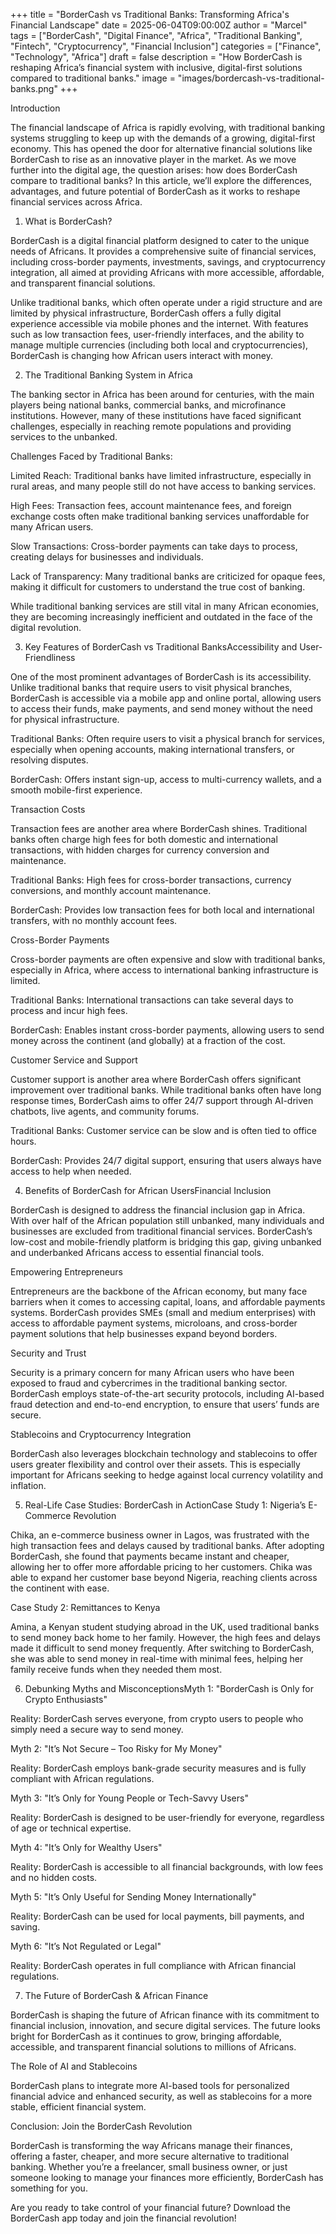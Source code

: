 +++
title = "BorderCash vs Traditional Banks: Transforming Africa's Financial Landscape"
date = 2025-06-04T09:00:00Z
author = "Marcel"
tags = ["BorderCash", "Digital Finance", "Africa", "Traditional Banking", "Fintech", "Cryptocurrency", "Financial Inclusion"]
categories = ["Finance", "Technology", "Africa"]
draft = false
description = "How BorderCash is reshaping Africa’s financial system with inclusive, digital-first solutions compared to traditional banks."
image = "images/bordercash-vs-traditional-banks.png"
+++


Introduction

The financial landscape of Africa is rapidly evolving, with traditional banking systems struggling to keep up with the demands of a growing, digital-first economy. This has opened the door for alternative financial solutions like BorderCash to rise as an innovative player in the market. As we move further into the digital age, the question arises: how does BorderCash compare to traditional banks? In this article, we’ll explore the differences, advantages, and future potential of BorderCash as it works to reshape financial services across Africa.

1. What is BorderCash?

BorderCash is a digital financial platform designed to cater to the unique needs of Africans. It provides a comprehensive suite of financial services, including cross-border payments, investments, savings, and cryptocurrency integration, all aimed at providing Africans with more accessible, affordable, and transparent financial solutions.

Unlike traditional banks, which often operate under a rigid structure and are limited by physical infrastructure, BorderCash offers a fully digital experience accessible via mobile phones and the internet. With features such as low transaction fees, user-friendly interfaces, and the ability to manage multiple currencies (including both local and cryptocurrencies), BorderCash is changing how African users interact with money.

2. The Traditional Banking System in Africa

The banking sector in Africa has been around for centuries, with the main players being national banks, commercial banks, and microfinance institutions. However, many of these institutions have faced significant challenges, especially in reaching remote populations and providing services to the unbanked.

Challenges Faced by Traditional Banks:

Limited Reach: Traditional banks have limited infrastructure, especially in rural areas, and many people still do not have access to banking services.

High Fees: Transaction fees, account maintenance fees, and foreign exchange costs often make traditional banking services unaffordable for many African users.

Slow Transactions: Cross-border payments can take days to process, creating delays for businesses and individuals.

Lack of Transparency: Many traditional banks are criticized for opaque fees, making it difficult for customers to understand the true cost of banking.

While traditional banking services are still vital in many African economies, they are becoming increasingly inefficient and outdated in the face of the digital revolution.

3. Key Features of BorderCash vs Traditional BanksAccessibility and User-Friendliness

One of the most prominent advantages of BorderCash is its accessibility. Unlike traditional banks that require users to visit physical branches, BorderCash is accessible via a mobile app and online portal, allowing users to access their funds, make payments, and send money without the need for physical infrastructure.

Traditional Banks: Often require users to visit a physical branch for services, especially when opening accounts, making international transfers, or resolving disputes.

BorderCash: Offers instant sign-up, access to multi-currency wallets, and a smooth mobile-first experience.

Transaction Costs

Transaction fees are another area where BorderCash shines. Traditional banks often charge high fees for both domestic and international transactions, with hidden charges for currency conversion and maintenance.

Traditional Banks: High fees for cross-border transactions, currency conversions, and monthly account maintenance.

BorderCash: Provides low transaction fees for both local and international transfers, with no monthly account fees.

Cross-Border Payments

Cross-border payments are often expensive and slow with traditional banks, especially in Africa, where access to international banking infrastructure is limited.

Traditional Banks: International transactions can take several days to process and incur high fees.

BorderCash: Enables instant cross-border payments, allowing users to send money across the continent (and globally) at a fraction of the cost.

Customer Service and Support

Customer support is another area where BorderCash offers significant improvement over traditional banks. While traditional banks often have long response times, BorderCash aims to offer 24/7 support through AI-driven chatbots, live agents, and community forums.

Traditional Banks: Customer service can be slow and is often tied to office hours.

BorderCash: Provides 24/7 digital support, ensuring that users always have access to help when needed.

4. Benefits of BorderCash for African UsersFinancial Inclusion

BorderCash is designed to address the financial inclusion gap in Africa. With over half of the African population still unbanked, many individuals and businesses are excluded from traditional financial services. BorderCash’s low-cost and mobile-friendly platform is bridging this gap, giving unbanked and underbanked Africans access to essential financial tools.

Empowering Entrepreneurs

Entrepreneurs are the backbone of the African economy, but many face barriers when it comes to accessing capital, loans, and affordable payments systems. BorderCash provides SMEs (small and medium enterprises) with access to affordable payment systems, microloans, and cross-border payment solutions that help businesses expand beyond borders.

Security and Trust

Security is a primary concern for many African users who have been exposed to fraud and cybercrimes in the traditional banking sector. BorderCash employs state-of-the-art security protocols, including AI-based fraud detection and end-to-end encryption, to ensure that users’ funds are secure.

Stablecoins and Cryptocurrency Integration

BorderCash also leverages blockchain technology and stablecoins to offer users greater flexibility and control over their assets. This is especially important for Africans seeking to hedge against local currency volatility and inflation.

5. Real-Life Case Studies: BorderCash in ActionCase Study 1: Nigeria’s E-Commerce Revolution

Chika, an e-commerce business owner in Lagos, was frustrated with the high transaction fees and delays caused by traditional banks. After adopting BorderCash, she found that payments became instant and cheaper, allowing her to offer more affordable pricing to her customers. Chika was able to expand her customer base beyond Nigeria, reaching clients across the continent with ease.

Case Study 2: Remittances to Kenya

Amina, a Kenyan student studying abroad in the UK, used traditional banks to send money back home to her family. However, the high fees and delays made it difficult to send money frequently. After switching to BorderCash, she was able to send money in real-time with minimal fees, helping her family receive funds when they needed them most.

6. Debunking Myths and MisconceptionsMyth 1: "BorderCash is Only for Crypto Enthusiasts"

Reality: BorderCash serves everyone, from crypto users to people who simply need a secure way to send money.

Myth 2: "It’s Not Secure – Too Risky for My Money"

Reality: BorderCash employs bank-grade security measures and is fully compliant with African regulations.

Myth 3: "It’s Only for Young People or Tech-Savvy Users"

Reality: BorderCash is designed to be user-friendly for everyone, regardless of age or technical expertise.

Myth 4: "It’s Only for Wealthy Users"

Reality: BorderCash is accessible to all financial backgrounds, with low fees and no hidden costs.

Myth 5: "It’s Only Useful for Sending Money Internationally"

Reality: BorderCash can be used for local payments, bill payments, and saving.

Myth 6: "It’s Not Regulated or Legal"

Reality: BorderCash operates in full compliance with African financial regulations.

7. The Future of BorderCash & African Finance

BorderCash is shaping the future of African finance with its commitment to financial inclusion, innovation, and secure digital services. The future looks bright for BorderCash as it continues to grow, bringing affordable, accessible, and transparent financial solutions to millions of Africans.

The Role of AI and Stablecoins

BorderCash plans to integrate more AI-based tools for personalized financial advice and enhanced security, as well as stablecoins for a more stable, efficient financial system.

Conclusion: Join the BorderCash Revolution

BorderCash is transforming the way Africans manage their finances, offering a faster, cheaper, and more secure alternative to traditional banking. Whether you’re a freelancer, small business owner, or just someone looking to manage your finances more efficiently, BorderCash has something for you.

Are you ready to take control of your financial future? Download the BorderCash app today and join the financial revolution!
